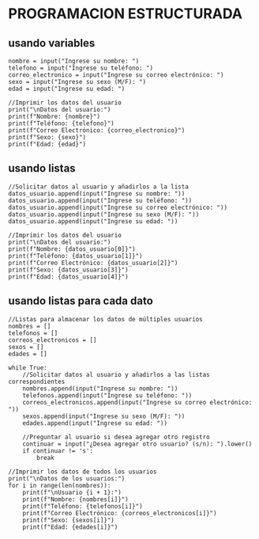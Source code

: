 # PROGRAMACION ESTRUCTURADA
## usando variables

    nombre = input("Ingrese su nombre: ")
    telefono = input("Ingrese su teléfono: ")
    correo_electronico = input("Ingrese su correo electrónico: ")
    sexo = input("Ingrese su sexo (M/F): ")
    edad = input("Ingrese su edad: ")
    
    //Imprimir los datos del usuario
    print("\nDatos del usuario:")
    print(f"Nombre: {nombre}")
    print(f"Teléfono: {telefono}")
    print(f"Correo Electrónico: {correo_electronico}")
    print(f"Sexo: {sexo}")
    print(f"Edad: {edad}")

## usando listas

    //Solicitar datos al usuario y añadirlos a la lista
    datos_usuario.append(input("Ingrese su nombre: "))
    datos_usuario.append(input("Ingrese su teléfono: "))
    datos_usuario.append(input("Ingrese su correo electrónico: "))
    datos_usuario.append(input("Ingrese su sexo (M/F): "))
    datos_usuario.append(input("Ingrese su edad: "))
    
    //Imprimir los datos del usuario
    print("\nDatos del usuario:")
    print(f"Nombre: {datos_usuario[0]}")
    print(f"Teléfono: {datos_usuario[1]}")
    print(f"Correo Electrónico: {datos_usuario[2]}")
    print(f"Sexo: {datos_usuario[3]}")
    print(f"Edad: {datos_usuario[4]}")

## usando listas para cada dato

    //Listas para almacenar los datos de múltiples usuarios
    nombres = []
    telefonos = []
    correos_electronicos = []
    sexos = []
    edades = []
    
    while True:
        //Solicitar datos al usuario y añadirlos a las listas correspondientes
        nombres.append(input("Ingrese su nombre: "))
        telefonos.append(input("Ingrese su teléfono: "))
        correos_electronicos.append(input("Ingrese su correo electrónico: "))
        sexos.append(input("Ingrese su sexo (M/F): "))
        edades.append(input("Ingrese su edad: "))
        
        //Preguntar al usuario si desea agregar otro registro
        continuar = input("¿Desea agregar otro usuario? (s/n): ").lower()
        if continuar != 's':
            break
    
    //Imprimir los datos de todos los usuarios
    print("\nDatos de los usuarios:")
    for i in range(len(nombres)):
        print(f"\nUsuario {i + 1}:")
        print(f"Nombre: {nombres[i]}")
        print(f"Teléfono: {telefonos[i]}")
        print(f"Correo Electrónico: {correos_electronicos[i]}")
        print(f"Sexo: {sexos[i]}")
        print(f"Edad: {edades[i]}")

    
